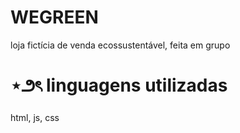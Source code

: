 # WEGREEN
loja fictícia de venda ecossustentável, feita em grupo

# ⋆౨ৎ linguagens utilizadas
html, js, css
